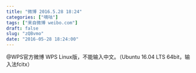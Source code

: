 ```yaml
---
title: "微博 2016.5.28 18:24"
categories: ["嘀咕"]
tags: ["来自微博 weibo.com"]
draft: false
slug: "zQBvmo"
date: "2016-05-28 18:24:00"
---
```


<p>@WPS官方微博 WPS Linux版，不能输入中文。（Ubuntu 16.04 LTS 64bit，输入法fcitx） ​​​​</p>
